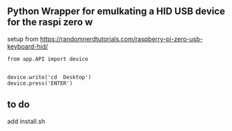 ## Python Wrapper for emulkating a HID USB device for the raspi zero w

setup from  https://randomnerdtutorials.com/raspberry-pi-zero-usb-keyboard-hid/

```
from app.API import device


device.write('cd  Desktop')
device.press('ENTER')
```



## to do
add install.sh
